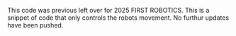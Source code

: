 This code was previous left over for 2025 FIRST ROBOTICS. This is a snippet of code that only controls the robots movement. No furthur updates have been pushed.
